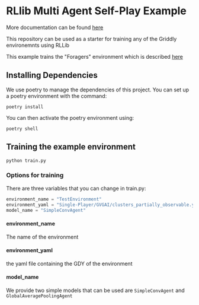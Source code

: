 # RLlib Multi Agent Self-Play Example

More documentation can be found [here](https://griddly.readthedocs.io/en/latest/rllib/multi-agent/index.html)

This repository can be used as a starter for training any of the Griddly environemnts using RLLib

This example trains the "Foragers" environment which is described [here](https://griddly.readthedocs.io/en/latest/games/Partially_Observable_Clusters/index.html)

## Installing Dependencies

We use poetry to manage the dependencies of this project. You can set up a poetry environment with the command:

```commandline
poetry install
```

You can then activate the poetry environment using:

```commandline
poetry shell
```

## Training the example environment

```commandline
python train.py
```

### Options for training

There are three variables that you can change in train.py:

```python
environment_name = "TestEnvironment"
environment_yaml = "Single-Player/GVGAI/clusters_partially_observable.yaml"
model_name = "SimpleConvAgent"
```

#### environment_name

The name of the environment

#### environment_yaml

the yaml file containing the GDY of the environment

#### model_name

We provide two simple models that can be used are `SimpleConvAgent` and `GlobalAveragePoolingAgent`


